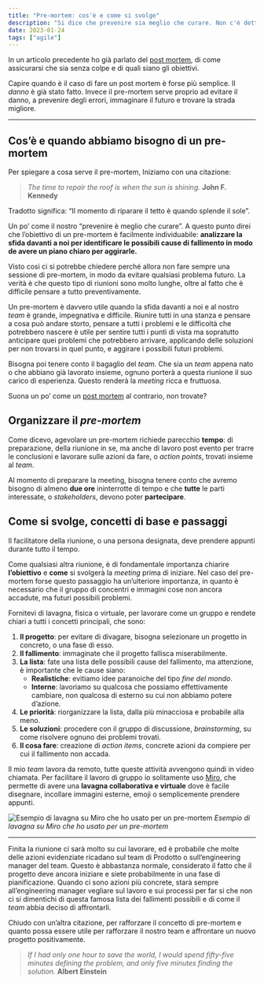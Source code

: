 ```yaml
---
title: "Pre-mortem: cos'è e come si svolge"
description: "Si dice che prevenire sia meglio che curare. Non c'è detto migliore per descrivere un pre-mortem."
date: 2023-01-24
tags: ["agile"]
---
```


In un articolo precedente ho già parlato del [post mortem](https://giodi.dev/un-post-mortem-senza-colpe/), di come assicurarsi che sia senza colpe e di quali siano gli obiettivi.

Capire quando è il caso di fare un post mortem è forse più semplice. Il _danno_ è già stato fatto.
Invece il pre-mortem serve proprio ad evitare il danno, a prevenire degli errori, immaginare il futuro e trovare la strada migliore.

- - - -
## Cos’è e quando abbiamo bisogno di un pre-mortem
Per spiegare a cosa serve il pre-mortem, Iniziamo con una citazione:

> _The time to repair the roof is when the sun is shining._ **John F. Kennedy**  

Tradotto significa: “Il momento di riparare il tetto è quando splende il sole”.

Un po’ come il nostro “prevenire è meglio che curare”. A questo punto direi che l’obiettivo di un pre-mortem è facilmente individuabile: **analizzare la sfida davanti a noi per identificare le possibili cause di fallimento in modo de avere un piano chiaro per aggirarle.**

Visto così ci si potrebbe chiedere perché allora non fare sempre una sessione di pre-mortem, in modo da evitare qualsiasi problema futuro. 
La verità è che questo tipo di riunioni sono molto lunghe, oltre al fatto che è difficile pensare a tutto preventivamente. 

Un pre-mortem è davvero utile quando la sfida davanti a noi e al nostro _team_ è grande, impegnativa e difficile. 
Riunire tutti in una stanza e pensare a cosa può andare storto, pensare a tutti i problemi e le difficoltà che potrebbero nascere è utile per sentire tutti i punti di vista ma sopratutto anticipare quei problemi che potrebbero arrivare, applicando delle soluzioni per non trovarsi in quel punto, e aggirare i possibili futuri problemi.

Bisogna poi tenere conto il bagaglio del _team_. Che sia un _team_ appena nato o che abbiano già lavorato insieme, ognuno porterà a questa riunione il suo carico di esperienza. Questo renderà la _meeting_ ricca e fruttuosa.

Suona un po’ come un [post mortem](https://giodi.dev/un-post-mortem-senza-colpe/) al contrario, non trovate?

## Organizzare il _pre-mortem_
Come dicevo, agevolare un pre-mortem richiede parecchio **tempo**: di preparazione, della riunione in se, ma anche di lavoro post evento per trarre le conclusioni e lavorare sulle azioni da fare, o _action points_, trovati insieme al _team_. 

Al momento di preparare la meeting, bisogna tenere conto che avremo bisogno di almeno **due ore** ininterrotte di tempo e che **tutte** le parti interessate, o _stakeholders_, devono poter **partecipare**. 

## Come si svolge, concetti di base e passaggi
Il facilitatore della riunione, o una persona designata, deve prendere appunti durante tutto il tempo.

Come qualsiasi altra riunione, è di fondamentale importanza chiarire **l’obiettivo** e **come** si svolgerà la _meeting_ prima di iniziare.
Nel caso del pre-mortem forse questo passaggio ha un’ulteriore importanza, in quanto è necessario che il gruppo di concentri e immagini cose non ancora accadute, ma futuri possibili problemi.

Fornitevi di lavagna, fisica o virtuale, per lavorare come un gruppo e rendete chiari a tutti i concetti principali, che sono:

1. **Il progetto**: per evitare di divagare, bisogna selezionare un progetto in concreto, o una fase di esso.
2. **Il fallimento**: immaginate che il progetto fallisca miserabilmente.
3. **La lista**: fate una lista delle possibili cause del fallimento, ma attenzione, è importante che le cause siano:
	* **Realistiche**: evitiamo idee paranoiche del tipo _fine del mondo_.
	* **Interne**: lavoriamo su qualcosa che possiamo effettivamente cambiare, non qualcosa di esterno su cui non abbiamo potere d’azione.
4. **Le priorità**: riorganizzare la lista, dalla più minacciosa e probabile alla meno.
5. **Le soluzioni**: procedere con il gruppo di discussione, _brainstorming_, su come risolvere ognuno dei problemi trovati.
6. **Il cosa fare**: creazione di _action items_, concrete azioni da compiere per cui il fallimento non accada.

Il mio _team_ lavora da remoto, tutte queste attività avvengono quindi in video chiamata. 
Per facilitare il lavoro di gruppo io solitamente uso [Miro](http://miro.com/), che permette di avere una **lavagna collaborativa e virtuale** dove è facile disegnare, incollare immagini esterne, emoji o semplicemente prendere appunti.

![Esempio di lavagna su Miro che ho usato per un pre-mortem](/miro-pre-mortem.png)
_Esempio di lavagna su Miro che ho usato per un pre-mortem_


- - - -
Finita la riunione ci sarà molto su cui lavorare, ed è probabile che molte delle azioni evidenziate ricadano sul team di Prodotto o sull’engineering manager del team. 
Questo è abbastanza normale, considerato il fatto che il progetto deve ancora iniziare e siete probabilmente in una fase di pianificazione. 
Quando ci sono azioni più concrete, starà sempre all’engineering manager vegliare sul lavoro e sui processi per far si che non ci si dimentichi di questa famosa lista dei fallimenti possibili e di come il _team_ abbia deciso di affrontarli.

Chiudo con un’altra citazione, per rafforzare il concetto di pre-mortem e quanto possa essere utile per rafforzare il nostro team e affrontare un nuovo progetto positivamente.

> _If I had only one hour to save the world, I would spend fifty-five minutes defining the problem, and only five minutes finding the solution._ **Albert Einstein**  
